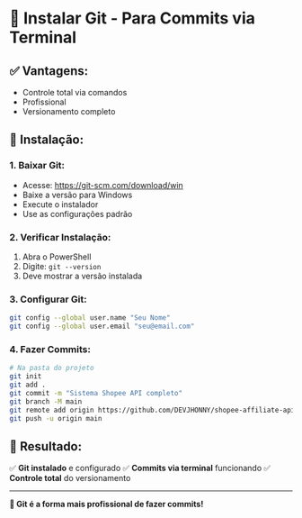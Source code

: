 # 🔧 Instalar Git - Para Commits via Terminal

## ✅ **Vantagens:**
- Controle total via comandos
- Profissional
- Versionamento completo

## 🚀 **Instalação:**

### **1. Baixar Git:**
- Acesse: https://git-scm.com/download/win
- Baixe a versão para Windows
- Execute o instalador
- Use as configurações padrão

### **2. Verificar Instalação:**
1. Abra o PowerShell
2. Digite: `git --version`
3. Deve mostrar a versão instalada

### **3. Configurar Git:**
```bash
git config --global user.name "Seu Nome"
git config --global user.email "seu@email.com"
```

### **4. Fazer Commits:**
```bash
# Na pasta do projeto
git init
git add .
git commit -m "Sistema Shopee API completo"
git branch -M main
git remote add origin https://github.com/DEVJHONNY/shopee-affiliate-api.git
git push -u origin main
```

## 🎯 **Resultado:**
✅ **Git instalado** e configurado
✅ **Commits via terminal** funcionando
✅ **Controle total** do versionamento

---

**🚀 Git é a forma mais profissional de fazer commits!**
